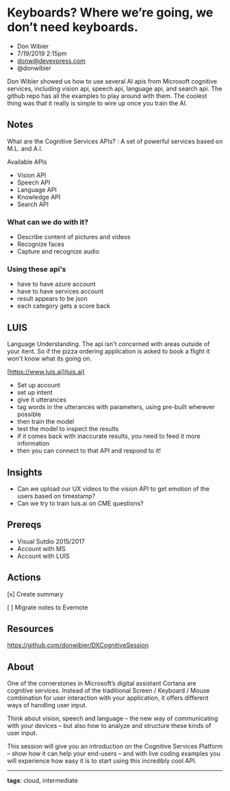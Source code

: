 # Keyboards? Where we’re going, we don’t need keyboards.

* Don Wibier
* 7/19/2019 2:15pm
* donw@devexpress.com
* @donwibier

<!-- Summary: -->
Don Wibier showed us how to use several AI apis from Microsoft cognitive services, including vision api, speech api, language api, and search api. The github repo has all the examples to play around with them. The coolest thing was that it really is simple to wire up once you train the AI.

## Notes

What are the Cognitive Services APIs?
    : A set of powerful services based on M.L. and A.I.

Available APIs
* Vision API
* Speech API
* Language API
* Knowledge API
* Search API

### What can we do with it?
* Describe content of pictures and videos
* Recognize faces
* Capture and recognize audio

### Using these api's
* have to have azure account
* have to have services account
* result appears to be json
* each category gets a score back

## LUIS
Language Understanding. The api isn't concerned with areas  outside of your itent. So if the pizza ordering application is asked to book a flight it won't know what its going on.

[https://www.luis.ai](luis.ai) 

* Set up account
* set up intent
* give it utterances
* tag words in the utterances with parameters, using pre-built wherever possible
* then train the model
* test the model to inspect the results
* if it comes back with inaccurate results, you need to feed it more information
* then you can connect to that API and respond to it!

## Insights
* Can we upload our UX videos to the vision API to get emotion of the users based on timestamp?
* Can we try to train luis.ai on CME questions?

## Prereqs
* Visual Sutdio 2015/2017
* Account with MS
* Account with LUIS


## Actions
[x] Create summary

[ ] Migrate notes to Evernote

## Resources
https://github.com/donwibier/DXCognitiveSession

## About
One of the cornerstones in Microsoft’s digital assistant Cortana are cognitive services. Instead of the
traditional Screen / Keyboard / Mouse combination for user interaction with your application, it offers
different ways of handling user input.

Think about vision, speech and language – the new way of communicating with your devices – but also
how to analyze and structure these kinds of user input.

This session will give you an introduction on the Cognitive Services Platform – show how it can help your
end-users – and with live coding examples you will experience how easy it is to start using this incredibly
cool API.

-----------------------
**tags**: cloud, intermediate
<!-- Footnotes -->
[^1]: Example footnote

<!-- Markdown Cheatsheet https://www.markdownguide.org/cheat-sheet/ -->
